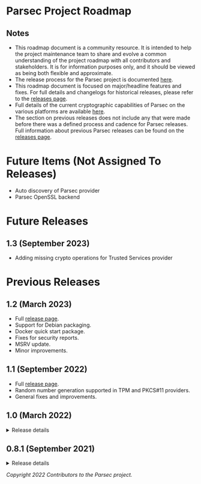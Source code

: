 # Parsec Project Roadmap

## Notes

- This roadmap document is a community resource. It is intended to help the project maintenance team
   to share and evolve a common understanding of the project roadmap with all contributors and
   stakeholders. It is for information purposes only, and it should be viewed as being both flexible
   and approximate.
- The release process for the Parsec project is documented
   [here](https://parallaxsecond.github.io/parsec-book/contributing/release_process.html).
- This roadmap document is focused on major/headline features and fixes. For full details and
   changelogs for historical releases, please refer to the [releases
   page](https://github.com/parallaxsecond/parsec/releases).
- Full details of the current cryptographic capabilities of Parsec on the various platforms are
   available
   [here](https://parallaxsecond.github.io/parsec-book/parsec_client/operations/service_api_coverage.html).
- The section on previous releases does not include any that were made before there was a defined
   process and cadence for Parsec releases. Full information about previous Parsec releases can be
   found on the [releases page](https://github.com/parallaxsecond/parsec/releases).

# Future Items (Not Assigned To Releases)
- Auto discovery of Parsec provider
- Parsec OpenSSL backend

# Future Releases

## 1.3 (September 2023)

- Adding missing crypto operations for Trusted Services provider

# Previous Releases

## 1.2 (March 2023)

- Full [release page](https://github.com/parallaxsecond/parsec/releases/tag/1.2.0).
- Support for Debian packaging.
- Docker quick start package.
- Fixes for security reports.
- MSRV update.
- Minor improvements.

## 1.1 (September 2022)

- Full [release page](https://github.com/parallaxsecond/parsec/releases/tag/1.1.0).
- Random number generation supported in TPM and PKCS#11 providers.
- General fixes and improvements.

## 1.0 (March 2022)

<details>
<summary> Release details </summary>

- Full [release page](https://github.com/parallaxsecond/parsec/releases/tag/1.0.0).
- Supports storage of key metadata using [SQLite](https://www.sqlite.org/index.html).
- New [`CanDoCrypto`
   API](https://parallaxsecond.github.io/parsec-book/parsec_client/operations/can_do_crypto.html)
   for runtime queries of cryptographic capabilities. This API is currently experimental and subject
   to change.
- New [APIs](https://parallaxsecond.github.io/parsec-book/parsec_client/operations/attest_key.html)
   in support of key attestation flows. These APIs are currently experimental and subject to change.
   Currently supported for TPM platforms only.
- [Java client library](https://github.com/parallaxsecond/parsec-client-java) introduced, including
   integration with the Java Cryptography Architecture (JCA).
- Parsec CLI tool supports the creation of Certificate Signing Requests (CSRs).
- Integrates with [Trusted Services](https://www.trustedfirmware.org/projects/trusted-services/)
   from [trustedfirmware.org](https://www.trustedfirmware.org) on platforms where these services are
   available and functioning.

</details>

## 0.8.1 (September 2021)

<details>
<summary> Release details </summary>

- Full [release page](https://github.com/parallaxsecond/parsec/releases/tag/0.8.1).
- Support for [SPIFFE](https://spiffe.io)-based authentication to API operations. (Note: Rust client
   library only).
- Support for ECC keys in PKCS#11 devices.
- Support for secure elements using [CryptoAuthLib](https://github.com/MicrochipTech/cryptoauthlib).
- Fixes persistence of keys across reboot in TPM devices.
- TPM provider can be enabled/disabled dynamically based on detection of a TPM device.

</details>

*Copyright 2022 Contributors to the Parsec project.*
